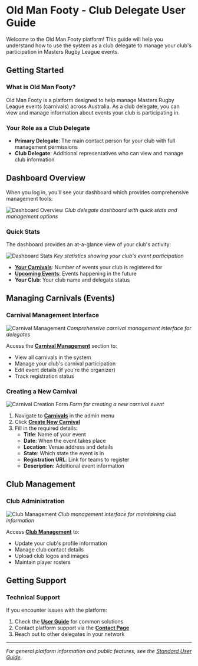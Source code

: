 # Old Man Footy - Club Delegate User Guide

Welcome to the Old Man Footy platform! This guide will help you understand how to use the system as a club delegate to manage your club's participation in Masters Rugby League events.

## Getting Started

### What is Old Man Footy?
Old Man Footy is a platform designed to help manage Masters Rugby League events (carnivals) across Australia. As a club delegate, you can view and manage information about events your club is participating in.

### Your Role as a Club Delegate
- **Primary Delegate**: The main contact person for your club with full management permissions
- **Club Delegate**: Additional representatives who can view and manage club information

## Dashboard Overview

When you log in, you'll see your dashboard which provides comprehensive management tools:

![Dashboard Overview](./screenshots/delegate-user/dashboard-overview_2025-08-27.png)
*Club delegate dashboard with quick stats and management options*

### Quick Stats
The dashboard provides an at-a-glance view of your club's activity:

![Dashboard Stats](./screenshots/delegate-user/dashboard-stats_2025-08-27.png)
*Key statistics showing your club's event participation*

- **[Your Carnivals](http://localhost:3050/dashboard)**: Number of events your club is registered for
- **[Upcoming Events](http://localhost:3050/dashboard?filter=upcoming)**: Events happening in the future
- **Your Club**: Your club name and delegate status

## Managing Carnivals (Events)

### Carnival Management Interface

![Carnival Management](./screenshots/delegate-user/carnival-management_2025-08-27.png)
*Comprehensive carnival management interface for delegates*

Access the **[Carnival Management](http://localhost:3050/admin/carnivals)** section to:
- View all carnivals in the system
- Manage your club's carnival participation
- Edit event details (if you're the organizer)
- Track registration status

### Creating a New Carnival

![Carnival Creation Form](./screenshots/delegate-user/carnival-creation-form_2025-08-27.png)
*Form for creating a new carnival event*

1. Navigate to **[Carnivals](http://localhost:3050/admin/carnivals)** in the admin menu
2. Click **[Create New Carnival](http://localhost:3050/admin/carnivals/create)**
3. Fill in the required details:
   - **Title**: Name of your event
   - **Date**: When the event takes place
   - **Location**: Venue address and details
   - **State**: Which state the event is in
   - **Registration URL**: Link for teams to register
   - **Description**: Additional event information

## Club Management

### Club Administration

![Club Management](./screenshots/delegate-user/club-management_2025-08-27.png)
*Club management interface for maintaining club information*

Access **[Club Management](http://localhost:3050/admin/clubs)** to:
- Update your club's profile information
- Manage club contact details
- Upload club logos and images
- Maintain player rosters

## Getting Support

### Technical Support
If you encounter issues with the platform:
1. Check the **[User Guide](http://localhost:3050/user-guide)** for common solutions
2. Contact platform support via the **[Contact Page](http://localhost:3050/contact)**
3. Reach out to other delegates in your network

---

*For general platform information and public features, see the [Standard User Guide](./USER_GUIDE_STANDARD.md).*